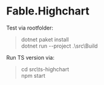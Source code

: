 # Fable.Highchart

Test via rootfolder:
> dotnet paket install<br>
> dotnet run --project .\src\Build

Run TS version via:
> cd src\ts-highchart<br>
> npm start
